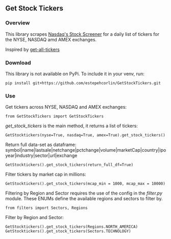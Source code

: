 ## Get Stock Tickers

### Overview
This library scrapes [Nasdaq's Stock Screener](https://www.nasdaq.com/market-activity/stocks/screener) for a daily list 
of tickers for the NYSE, NASDAQ amd AMEX exchanges.

Inspired by [get-all-tickers](https://github.com/shilewenuw/get_all_tickers)

### Download
This library is not available on PyPi. To include it in your venv, run:
```
pip install git+https://github.com/estepehcorlin/GetStockTickers.git
```

### Use
Get tickers across NYSE, NASDAQ and AMEX exchanges:
```
from GetStockTickers import GetStockTickers
```

*get_stock_tickers* is the main method, it returns a list of tickers:
```
GetStocktickers(nyse=True, nasdaq=True, amex=True).get_stock_tickers()
```

Return full data-set as dataframe: 
symbol|name|lastsale|netchange|pctchange|volume|marketCap|country|ipoyear|industry|sector|url|exchange
```
GetStocktickers().get_stock_tickers(return_full_df=True)
```

Filter tickers by market cap in millions:
```
GetStocktickers().get_stock_tickers(mcap_min = 1000, mcap_max = 10000)
```

Filtering by Region and Sector requires the use of the config in the *filter.py* module.
These ENUMs define the available regions and sectors to filter by.
```
from filters import Sectors, Regions
```

Filter by Region and Sector:
```
GetStocktickers().get_stock_tickers(Regions.NORTH_AMERICA)
GetStocktickers().get_stock_tickers(Sectors.TECHNOLOGY)
```
